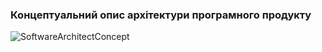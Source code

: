 ### Концептуальний опис архітектури програмного продукту
![SoftwareArchitectConcept](https://user-images.githubusercontent.com/79446015/192498879-f9638a2c-152c-433f-b093-5f7d57d19385.jpg)
